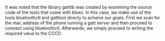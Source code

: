 It was noted that the library gattlib was created by examining the source code of the tools that come with bluez.
In this case, we make use of the tools bluetoothctl and gatttool directy to acheive our goals.
First we scan for the mac address of the phone running a gatt server and then
proceed to connect using bluetoothctl. Afterwards, we simply proceed to writing the required value to the CCCD.

